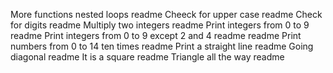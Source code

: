 More functions nested loops readme
Cheeck for upper case readme
Check for digits readme
Multiply two integers readme
Print integers from 0 to 9 readme
Print integers from 0 to 9 except 2 and 4 readme readme
Print numbers from 0 to 14 ten times readme
Print a straight line readme
Going diagonal readme
It is a square readme
Triangle all the way readme
